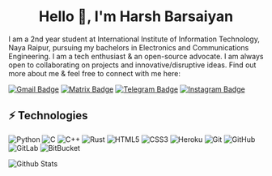 <h1 align="center">Hello 👋, I'm Harsh Barsaiyan</h1>

I am a 2nd year student at International Institute of Information Technology, Naya Raipur, pursuing my bachelors in Electronics and Communications Engineering. I am a tech enthusiast & an open-source advocate. I am always open to collaborating on projects and innovative/disruptive ideas. Find out more about me & feel free to connect with me here:

[![Gmail Badge](https://img.shields.io/badge/-hbarsaiyan@gmail.com-c14438?style=flat-square&logo=Gmail&logoColor=white&link=mailto:hbarsaiyan@gmail.com)](mailto:hbarsaiyan@gmail.com)
[![Matrix Badge](https://img.shields.io/badge/-syntheticpolymer@envs.net-teal?style=flat-square&logo=Element&logoColor=white&link=https://matrix.to/#/@syntheticpolymer:envs.net)](https://matrix.to/#/@syntheticpolymer:envs.net)
[![Telegram Badge](https://img.shields.io/badge/-synthetic__polymer-blue?style=flat-square&logo=Telegram&logoColor=white&link=https://tx.me/synthetic_polymer)](https://tx.me/synthetic_polymer)
[![Instagram Badge](https://img.shields.io/badge/-hbarsaiyan-purple?style=flat-square&logo=instagram&logoColor=white&link=https://instagram.com/hbarsaiyan/)](https://instagram.com/hbarsaiyan)

## ⚡ Technologies

![Python](https://img.shields.io/badge/-Python-232F3E?style=flat-square&logo=Python)
![C](https://img.shields.io/badge/-C-00599C?style=flat-square&logo=c)
![C++](https://img.shields.io/badge/-C++-00599C?style=flat-square&logo=c%2B%2B)
![Rust](https://img.shields.io/badge/-Rust-C51A4A?style=flat-square&logo=Rust)
![HTML5](https://img.shields.io/badge/-HTML5-E34F26?style=flat-square&logo=html5&logoColor=white)
![CSS3](https://img.shields.io/badge/-CSS3-1572B6?style=flat-square&logo=css3)
![Heroku](https://img.shields.io/badge/-Heroku-430098?style=flat-square&logo=heroku)
![Git](https://img.shields.io/badge/-Git-black?style=flat-square&logo=git)
![GitHub](https://img.shields.io/badge/-GitHub-181717?style=flat-square&logo=github)
![GitLab](https://img.shields.io/badge/-GitLab-FCA121?style=flat-square&logo=gitlab)
![BitBucket](https://img.shields.io/badge/-BitBucket-darkblue?style=flat-square&logo=bitbucket)

![Github Stats](https://github-readme-stats.vercel.app/api?username=hbarsaiyan&count_private=true&show_icons=true&include_all_commits=true)

<!--
**hbarsaiyan/hbarsaiyan** is a ✨ _special_ ✨ repository because its `README.md` (this file) appears on your GitHub profile.

Here are some ideas to get you started:

- 🔭 I’m currently working on ...
- 🌱 I’m currently learning ...
- 👯 I’m looking to collaborate on ...
- 🤔 I’m looking for help with ...
- 💬 Ask me about ...
- 📫 How to reach me: ...
- 😄 Pronouns: ...
- ⚡ Fun fact: ...
-->

